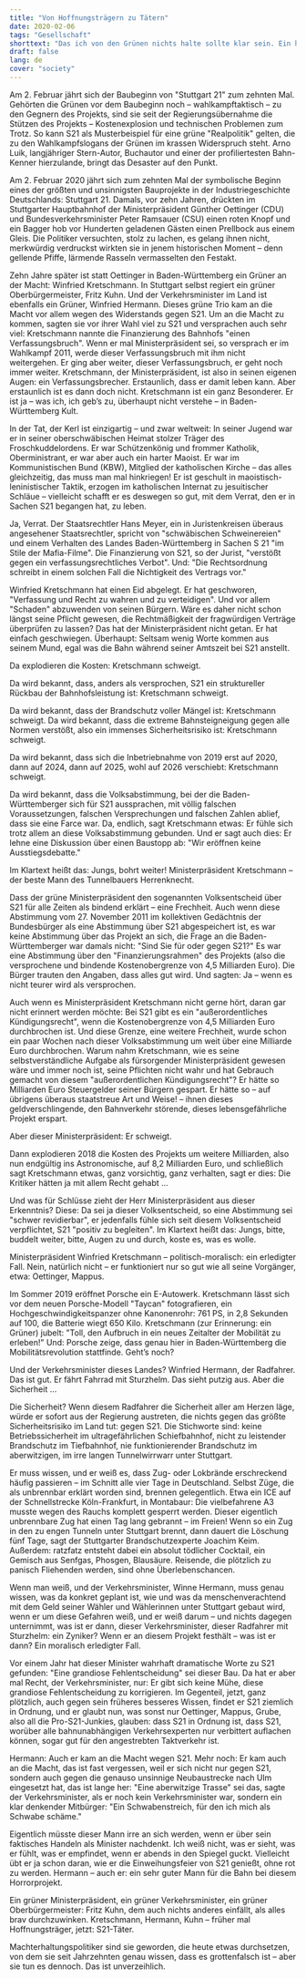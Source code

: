 ```yaml
---
title: "Von Hoffnungsträgern zu Tätern"
date: 2020-02-06
tags: "Gesellschaft"
shorttext: "Das ich von den Grünen nichts halte sollte klar sein. Ein heuchelndes, faschistisches etwas was Youtuber bezahlt um sich ins Spiel zu bringen."
draft: false
lang: de
cover: "society"
---
```


Am 2. Februar jährt sich der Baubeginn von "Stuttgart 21" zum zehnten Mal. Gehörten die Grünen vor dem Baubeginn noch – wahlkampftaktisch – zu den Gegnern des Projekts, sind sie seit der Regierungsübernahme die Stützen des Projekts – Kostenexplosion und technischen Problemen zum Trotz. So kann S21 als Musterbeispiel für eine grüne "Realpolitik" gelten, die zu den Wahlkampfslogans der Grünen im krassen Widerspruch steht. Arno Luik, langjähriger Stern-Autor, Buchautor und einer der profiliertesten Bahn-Kenner hierzulande, bringt das Desaster auf den Punkt.

Am 2. Februar 2020 jährt sich zum zehnten Mal der symbolische Beginn eines der größten und unsinnigsten Bauprojekte in der Industriegeschichte Deutschlands: Stuttgart 21. Damals, vor zehn Jahren, drückten im Stuttgarter Hauptbahnhof der Ministerpräsident Günther Oettinger (CDU) und Bundesverkehrsminister Peter Ramsauer (CSU) einen roten Knopf und ein Bagger hob vor Hunderten geladenen Gästen einen Prellbock aus einem Gleis. Die Politiker versuchten, stolz zu lachen, es gelang ihnen nicht, merkwürdig verdruckst wirkten sie in jenem historischen Moment – denn gellende Pfiffe, lärmende Rasseln vermasselten den Festakt.

Zehn Jahre später ist statt Oettinger in Baden-Württemberg ein Grüner an der Macht: Winfried Kretschmann. In Stuttgart selbst regiert ein grüner Oberbürgermeister, Fritz Kuhn. Und der Verkehrsminister im Land ist ebenfalls ein Grüner, Winfried Hermann. Dieses grüne Trio kam an die Macht vor allem wegen des Widerstands gegen S21.
Um an die Macht zu kommen, sagten sie vor ihrer Wahl viel zu S21 und versprachen auch sehr viel: Kretschmann nannte die Finanzierung des Bahnhofs "einen Verfassungsbruch". Wenn er mal Ministerpräsident sei, so versprach er im Wahlkampf 2011, werde dieser Verfassungsbruch mit ihm nicht weitergehen. Er ging aber weiter, dieser Verfassungsbruch, er geht noch immer weiter. Kretschmann, der Ministerpräsident, ist also in seinen eigenen Augen: ein Verfassungsbrecher. Erstaunlich, dass er damit leben kann. Aber erstaunlich ist es dann doch nicht. Kretschmann ist ein ganz Besonderer. Er ist ja – was ich, ich geb’s zu, überhaupt nicht verstehe – in Baden-Württemberg Kult.

In der Tat, der Kerl ist einzigartig – und zwar weltweit: In seiner Jugend war er in seiner oberschwäbischen Heimat stolzer Träger des Froschkuddelordens. Er war Schützenkönig und frommer Katholik, Oberministrant, er war aber auch ein harter Maoist. Er war im Kommunistischen Bund (KBW), Mitglied der katholischen Kirche – das alles gleichzeitig, das muss man mal hinkriegen! Er ist geschult in maoistisch-leninistischer Taktik, erzogen im katholischen Internat zu jesuitischer Schläue – vielleicht schafft er es deswegen so gut, mit dem Verrat, den er in Sachen S21 begangen hat, zu leben.

Ja, Verrat. Der Staatsrechtler Hans Meyer, ein in Juristenkreisen überaus angesehener Staatsrechtler, spricht von "schwäbischen Schweinereien" und einem Verhalten des Landes Baden-Württemberg in Sachen S 21 "im Stile der Mafia-Filme". Die Finanzierung von S21, so der Jurist, "verstößt gegen ein verfassungsrechtliches Verbot". Und: "Die Rechtsordnung schreibt in einem solchen Fall die Nichtigkeit des Vertrags vor."

Winfried Kretschmann hat einen Eid abgelegt. Er hat geschworen, "Verfassung und Recht zu wahren und zu verteidigen". Und vor allem "Schaden" abzuwenden von seinen Bürgern. Wäre es daher nicht schon längst seine Pflicht gewesen, die Rechtmäßigkeit der fragwürdigen Verträge überprüfen zu lassen? Das hat der Ministerpräsident nicht getan. Er hat einfach geschwiegen. Überhaupt: Seltsam wenig Worte kommen aus seinem Mund, egal was die Bahn während seiner Amtszeit bei S21 anstellt.

Da explodieren die Kosten: Kretschmann schweigt.

Da wird bekannt, dass, anders als versprochen, S21 ein struktureller Rückbau der Bahnhofsleistung ist: Kretschmann schweigt.

Da wird bekannt, dass der Brandschutz voller Mängel ist: Kretschmann schweigt.
Da wird bekannt, dass die extreme Bahnsteigneigung gegen alle Normen verstößt, also ein immenses Sicherheitsrisiko ist: Kretschmann schweigt.

Da wird bekannt, dass sich die Inbetriebnahme von 2019 erst auf 2020, dann auf 2024, dann auf 2025, wohl auf 2026 verschiebt: Kretschmann schweigt.

Da wird bekannt, dass die Volksabstimmung, bei der die Baden-Württemberger sich für S21 aussprachen, mit völlig falschen Voraussetzungen, falschen Versprechungen und falschen Zahlen ablief, dass sie eine Farce war. Da, endlich, sagt Kretschmann etwas: Er fühle sich trotz allem an diese Volksabstimmung gebunden. Und er sagt auch dies: Er lehne eine Diskussion über einen Baustopp ab: "Wir eröffnen keine Ausstiegsdebatte."

Im Klartext heißt das: Jungs, bohrt weiter! Ministerpräsident Kretschmann – der beste Mann des Tunnelbauers Herrenknecht.

Dass der grüne Ministerpräsident den sogenannten Volksentscheid über S21 für alle Zeiten als bindend erklärt – eine Frechheit. Auch wenn diese Abstimmung vom 27. November 2011 im kollektiven Gedächtnis der Bundesbürger als eine Abstimmung über S21 abgespeichert ist, es war keine Abstimmung über das Projekt an sich, die Frage an die Baden-Württemberger war damals nicht: "Sind Sie für oder gegen S21?" Es war eine Abstimmung über den "Finanzierungsrahmen" des Projekts (also die versprochene und bindende Kostenobergrenze von 4,5 Milliarden Euro). Die Bürger trauten den Angaben, dass alles gut wird. Und sagten: Ja – wenn es nicht teurer wird als versprochen.

Auch wenn es Ministerpräsident Kretschmann nicht gerne hört, daran gar nicht erinnert werden möchte: Bei S21 gibt es ein "außerordentliches Kündigungsrecht", wenn die Kostenobergrenze von 4,5 Milliarden Euro durchbrochen ist. Und diese Grenze, eine weitere Frechheit, wurde schon ein paar Wochen nach dieser Volksabstimmung um weit über eine Milliarde Euro durchbrochen. Warum nahm Kretschmann, wie es seine selbstverständliche Aufgabe als fürsorgender Ministerpräsident gewesen wäre und immer noch ist, seine Pflichten nicht wahr und hat Gebrauch gemacht von diesem "außerordentlichen Kündigungsrecht"? Er hätte so Milliarden Euro Steuergelder seiner Bürgern gespart. Er hätte so – auf übrigens überaus staatstreue Art und Weise! – ihnen dieses geldverschlingende, den Bahnverkehr störende, dieses lebensgefährliche Projekt erspart.

Aber dieser Ministerpräsident: Er schweigt.

Dann explodieren 2018 die Kosten des Projekts um weitere Milliarden, also nun endgültig ins Astronomische, auf 8,2 Milliarden Euro, und schließlich sagt Kretschmann etwas, ganz vorsichtig, ganz verhalten, sagt er dies: Die Kritiker hätten ja mit allem Recht gehabt …

Und was für Schlüsse zieht der Herr Ministerpräsident aus dieser Erkenntnis? Diese: Da sei ja dieser Volksentscheid, so eine Abstimmung sei "schwer revidierbar", er jedenfalls fühle sich seit diesem Volksentscheid verpflichtet, S21 "positiv zu begleiten". Im Klartext heißt das: Jungs, bitte, buddelt weiter, bitte, Augen zu und durch, koste es, was es wolle.

Ministerpräsident Winfried Kretschmann – politisch-moralisch: ein erledigter Fall. Nein, natürlich nicht – er funktioniert nur so gut wie all seine Vorgänger, etwa: Oettinger, Mappus.

Im Sommer 2019 eröffnet Porsche ein E-Autowerk. Kretschmann lässt sich vor dem neuen Porsche-Modell "Taycan" fotografieren, ein Hochgeschwindigkeitspanzer ohne Kanonenrohr: 761 PS, in 2,8 Sekunden auf 100, die Batterie wiegt 650 Kilo. Kretschmann (zur Erinnerung: ein Grüner) jubelt: "Toll, den Aufbruch in ein neues Zeitalter der Mobilität zu erleben!" Und: Porsche zeige, dass genau hier in Baden-Württemberg die Mobilitätsrevolution stattfinde. Geht’s noch?

Und der Verkehrsminister dieses Landes? Winfried Hermann, der Radfahrer. Das ist gut. Er fährt Fahrrad mit Sturzhelm. Das sieht putzig aus. Aber die Sicherheit …

Die Sicherheit? Wenn diesem Radfahrer die Sicherheit aller am Herzen läge, würde er sofort aus der Regierung austreten, die nichts gegen das größte Sicherheitsrisiko im Land tut: gegen S21. Die Stichworte sind: keine Betriebssicherheit im ultragefährlichen Schiefbahnhof, nicht zu leistender Brandschutz im Tiefbahnhof, nie funktionierender Brandschutz im aberwitzigen, im irre langen Tunnelwirrwarr unter Stuttgart.

Er muss wissen, und er weiß es, dass Zug- oder Lokbrände erschreckend häufig passieren – im Schnitt alle vier Tage in Deutschland. Selbst Züge, die als unbrennbar erklärt worden sind, brennen gelegentlich. Etwa ein ICE auf der Schnellstrecke Köln-Frankfurt, in Montabaur: Die vielbefahrene A3 musste wegen des Rauchs komplett gesperrt werden. Dieser eigentlich unbrennbare Zug hat einen Tag lang gebrannt – im Freien! Wenn so ein Zug in den zu engen Tunneln unter Stuttgart brennt, dann dauert die Löschung fünf Tage, sagt der Stuttgarter Brandschutzexperte Joachim Keim. Außerdem: ratzfatz entsteht dabei ein absolut tödlicher Cocktail, ein Gemisch aus Senfgas, Phosgen, Blausäure. Reisende, die plötzlich zu panisch Fliehenden werden, sind ohne Überlebenschancen.

Wenn man weiß, und der Verkehrsminister, Winne Hermann, muss genau wissen, was da konkret geplant ist, wie und was da menschenverachtend mit dem Geld seiner Wähler und Wählerinnen unter Stuttgart gebaut wird, wenn er um diese Gefahren weiß, und er weiß darum – und nichts dagegen unternimmt, was ist er dann, dieser Verkehrsminister, dieser Radfahrer mit Sturzhelm: ein Zyniker? Wenn er an diesem Projekt festhält – was ist er dann? Ein moralisch erledigter Fall.

Vor einem Jahr hat dieser Minister wahrhaft dramatische Worte zu S21 gefunden: "Eine grandiose Fehlentscheidung" sei dieser Bau. Da hat er aber mal Recht, der Verkehrsminister, nur: Er gibt sich keine Mühe, diese grandiose Fehlentscheidung zu korrigieren. Im Gegenteil, jetzt, ganz plötzlich, auch gegen sein früheres besseres Wissen, findet er S21 ziemlich in Ordnung, und er glaubt nun, was sonst nur Oettinger, Mappus, Grube, also all die Pro-S21-Junkies, glauben: dass S21 in Ordnung ist, dass S21, worüber alle bahnunabhängigen Verkehrsexperten nur verbittert auflachen können, sogar gut für den angestrebten Taktverkehr ist.

Hermann: Auch er kam an die Macht wegen S21. Mehr noch: Er kam auch an die Macht, das ist fast vergessen, weil er sich nicht nur gegen S21, sondern auch gegen die genauso unsinnige Neubaustrecke nach Ulm eingesetzt hat, das ist lange her: "Eine aberwitzige Trasse" sei das, sagte der Verkehrsminister, als er noch kein Verkehrsminister war, sondern ein klar denkender Mitbürger: "Ein Schwabenstreich, für den ich mich als Schwabe schäme."

Eigentlich müsste dieser Mann irre an sich werden, wenn er über sein faktisches Handeln als Minister nachdenkt. Ich weiß nicht, was er sieht, was er fühlt, was er empfindet, wenn er abends in den Spiegel guckt. Vielleicht übt er ja schon daran, wie er die Einweihungsfeier von S21 genießt, ohne rot zu werden. Hermann – auch er: ein sehr guter Mann für die Bahn bei diesem Horrorprojekt.

Ein grüner Ministerpräsident, ein grüner Verkehrsminister, ein grüner Oberbürgermeister: Fritz Kuhn, dem auch nichts anderes einfällt, als alles brav durchzuwinken. Kretschmann, Hermann, Kuhn – früher mal Hoffnungsträger, jetzt: S21-Täter.

Machterhaltungspolitiker sind sie geworden, die heute etwas durchsetzen, von dem sie seit Jahrzehnten genau wissen, dass es grottenfalsch ist – aber sie tun es dennoch. Das ist unverzeihlich.
